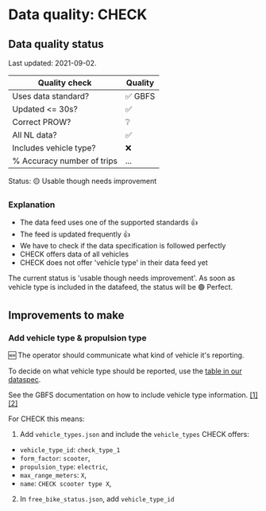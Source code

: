 # Data quality: CHECK

## Data quality status

Last updated: 2021-09-02.

| **Quality check**           | **Quality**
| --                          | --          |
| Uses data standard?         | ✅ GBFS
| Updated <= 30s?             | ✅
| Correct PROW?               | ❔
| All NL data?                | ✅
| Includes vehicle type?      | ❌
| % Accuracy number of trips  | ...

Status: 🟡 Usable though needs improvement

### Explanation

- The data feed uses one of the supported standards 👍
- The feed is updated frequently 👍
- We have to check if the data specification is followed perfectly
- CHECK offers data of all vehicles
- CHECK does not offer 'vehicle type' in their data feed yet

The current status is 'usable though needs improvement'. As soon as vehicle type is included in the datafeed, the status will be 🟢 Perfect.

## Improvements to make

### Add vehicle type & propulsion type

🆕 The operator should communicate what kind of vehicle it's reporting. 

To decide on what vehicle type should be reported, use the [table in our dataspec](https://docs.crow.nl/deelfietsdashboard/hr-dataspec/#vehicle-types).

See the GBFS documentation on how to include vehicle type information. [[1]](https://github.com/NABSA/gbfs/blob/master/gbfs.md#free_bike_statusjson) [[2]](https://github.com/NABSA/gbfs/blob/master/gbfs.md#vehicle_typesjson-added-in-v21)

For CHECK this means:

1. Add `vehicle_types.json` and include the `vehicle_types` CHECK offers:
  - `vehicle_type_id`: `check_type_1`
  - `form_factor`: `scooter`,
  - `propulsion_type`: `electric`,
  - `max_range_meters`: `X`,
  - `name`: `CHECK scooter type X`,
2. In `free_bike_status.json`, add `vehicle_type_id`
